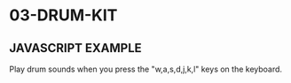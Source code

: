 # 03-DRUM-KIT

## JAVASCRIPT EXAMPLE

Play drum sounds when you press the "w,a,s,d,j,k,l" keys on the keyboard.
